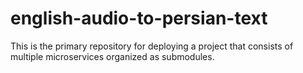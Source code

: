 # english-audio-to-persian-text
This is the primary repository for deploying a project that consists of multiple microservices organized as submodules.
